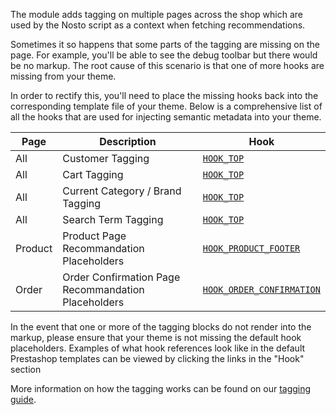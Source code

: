 The module adds tagging on multiple pages across the shop which are used by the Nosto script as a context when fetching recommendations.

Sometimes it so happens that some parts of the tagging are missing on the page. For example, you'll be able to see the debug toolbar but there would be no markup. The root cause of this scenario is that one of more hooks are missing from your theme.

In order to rectify this, you'll need to place the missing hooks back into the corresponding template file of your theme. Below is a comprehensive list of all the hooks that are used for injecting semantic metadata into your theme.

| Page     | Description                      | Hook                       |
|----------|----------------------------------|----------------------------|
| All      | Customer Tagging                 | [`HOOK_TOP`](https://github.com/PrestaShop/PrestaShop/blob/1.6.1.9/themes/default-bootstrap/header.tpl#L110)                 |
| All      | Cart Tagging                     | [`HOOK_TOP`](https://github.com/PrestaShop/PrestaShop/blob/1.6.1.9/themes/default-bootstrap/header.tpl#L110)                 |
| All      | Current Category / Brand Tagging | [`HOOK_TOP`](https://github.com/PrestaShop/PrestaShop/blob/1.6.1.9/themes/default-bootstrap/header.tpl#L110)                 |
| All      | Search Term Tagging              | [`HOOK_TOP`](https://github.com/PrestaShop/PrestaShop/blob/1.6.1.9/themes/default-bootstrap/header.tpl#L110)                 |
| Product  | Product Page Recommandation Placeholders                  | [`HOOK_PRODUCT_FOOTER`](https://github.com/PrestaShop/PrestaShop/blob/1.6.1.9/themes/default-bootstrap/product.tpl#L563)      |
| Order    | Order Confirmation Page Recommandation Placeholders                   | [`HOOK_ORDER_CONFIRMATION`](https://github.com/PrestaShop/PrestaShop/blob/1.6.1.9/themes/default-bootstrap/order-confirmation.tpl#L35)  |

In the event that one or more of the tagging blocks do not render into the markup, please ensure that your theme is not missing the default hook placeholders. Examples of what hook references look like in the default Prestashop templates can be viewed by clicking the links in the "Hook" section

More information on how the tagging works can be found on our [tagging guide](http://my.nosto.com/tagging).